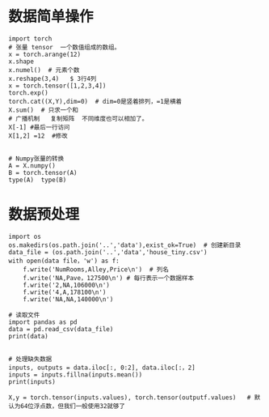 # 数据简单操作
    
    import torch
    # 张量 tensor  一个数值组成的数组。
    x = torch.arange(12)
    x.shape
    x.numel()  # 元素个数
    x.reshape(3,4)   $ 3行4列
    x = torch.tensor([1,2,3,4])
    torch.exp()
    torch.cat((X,Y),dim=0)  # dim=0是竖着排列，=1是横着 
    X.sum()  # 只求一个和
    # 广播机制   复制矩阵  不同维度也可以相加了。
    X[-1] #最后一行访问
    X[1,2] =12  #修改
    
    
    # Numpy张量的转换
    A = X.numpy()
    B = torch.tensor(A)
    type(A)  type(B)


# 数据预处理
    import os
    os.makedirs(os.path.join('..','data'),exist_ok=True)  # 创建新目录
    data_file = (os.path.join('..','data','house_tiny.csv')
    with open(data file，'w') as f:
        f.write('NumRooms,Alley,Price\n')  # 列名
        f.write('NA,Pave，127500\n') # 每行表示一个数据样本
        f.write('2,NA,106000\n')
        f.write('4,A,178100\n')
        f.write('NA,NA,140000\n')
      
    # 读取文件
    import pandas as pd
    data = pd.read_csv(data_file)
    print(data)
    
    
    # 处理缺失数据
    inputs, outputs = data.iloc[:, 0:2], data.iloc[:，2]
    inputs = inputs.fillna(inputs.mean())
    print(inputs)
    
    X,y = torch.tensor(inputs.values), torch.tensor(outputf.values)   # 默认为64位浮点数，但我们一般使用32就够了
    
